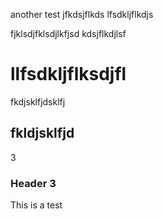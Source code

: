 another test
jfkdsjflkds
lfsdkljflkdjs

fjklsdjfklsdjlkfjsd
kdsjflkdjlsf

# llfsdkljflksdjfl
fkdjsklfjdsklfj

## fkldjsklfjd
3

### Header 3
This is a test
